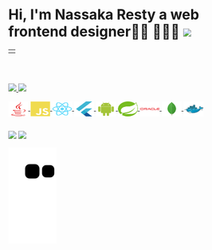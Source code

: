 
# Hi, I'm  Nassaka Resty a web frontend designer👋🏼 👨🏻‍💻 <img src="https://github.com/TheChicThatCode/TheChicThatCode/blob/master/Assets/Hi.gif" width="29px">

<table>
<tr>
  <td valign="center">

</tr>
</table>


<br/>


 ##

 <div>
  <a href="https://github.com/RESTY3">
  <img height="180em"  src="https://github-readme-stats.vercel.app/api?username=RESTY3&show_icons=true&theme=dracula&include_all_commits=true&count_private=true"/>
  <img height="180em"  src="https://github-readme-stats.vercel.app/api/top-langs/?username=RESTY3&layout=compact&langs_count=7&theme=dracula"/>
</div>
<div style="display: inline_block"><br>
  <img align="center" alt="Rafa-Js" height="30" width="40" src="https://raw.githubusercontent.com/devicons/devicon/master/icons/java/java-plain.svg">
  <img align="center" alt="Rafa-Ts" height="30" width="40" src="https://raw.githubusercontent.com/devicons/devicon/master/icons/javascript/javascript-plain.svg">
  <img align="center" alt="Rafa-React" height="30" width="40" src="https://raw.githubusercontent.com/devicons/devicon/master/icons/react/react-original.svg">
  <img align="center" alt="Rafa-HTML" height="30" width="40" src="https://raw.githubusercontent.com/devicons/devicon/master/icons/flutter/flutter-original.svg">
  <img align="center" alt="Rafa-CSS" height="30" width="40" src="https://raw.githubusercontent.com/devicons/devicon/master/icons/android/android-original.svg">
  <img align="center" alt="Rafa-Python" height="30" width="40" src="https://raw.githubusercontent.com/devicons/devicon/master/icons/spring/spring-original.svg">
  <img align="center" alt="Rafa-Csharp" height="30" width="40" src="https://raw.githubusercontent.com/devicons/devicon/master/icons/oracle/oracle-original.svg">
  <img align="center" alt="Rafa-Csharp" height="30" width="40" src="https://raw.githubusercontent.com/devicons/devicon/master/icons/mongodb/mongodb-original.svg">
  <img align="center" alt="Rafa-Csharp" height="30" width="40" src="https://raw.githubusercontent.com/devicons/devicon/master/icons/docker/docker-original.svg">
</div>
  
  ##
 
<div> 
  <a href = "mailto:restynassaka3@gmail.com/"><img src="https://img.shields.io/badge/-Gmail-%23333?style=for-the-badge&logo=gmail&logoColor=white" target="_blank"></a>
  <a href="https://www.linkedin.com/in/Nassaka Resty/" target="_blank"><img src="https://img.shields.io/badge/-LinkedIn-%230077B5?style=for-the-badge&logo=linkedin&logoColor=white" target="_blank"></a> 
 
  ![Snake animation](https://github.com/bisaacm1/bisaacm1/blob/output/github-contribution-grid-snake.svg)
 
</div>
